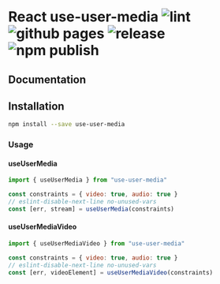 # React use-user-media ![lint](https://github.com/yoyota/use-user-media/workflows/lint/badge.svg) ![github pages](https://github.com/yoyota/use-user-media/workflows/github%20pages/badge.svg) ![release](https://github.com/yoyota/use-user-media/workflows/release/badge.svg) ![npm publish](https://github.com/yoyota/use-user-media/workflows/npm%20publish/badge.svg)

## Documentation

## Installation

```bash
npm install --save use-user-media
```

### Usage

#### useUserMedia

```js
import { useUserMedia } from "use-user-media"

const constraints = { video: true, audio: true }
// eslint-disable-next-line no-unused-vars
const [err, stream] = useUserMedia(constraints)
```

#### useUserMediaVideo

```js
import { useUserMediaVideo } from "use-user-media"

const constraints = { video: true, audio: true }
// eslint-disable-next-line no-unused-vars
const [err, videoElement] = useUserMediaVideo(constraints)
```
